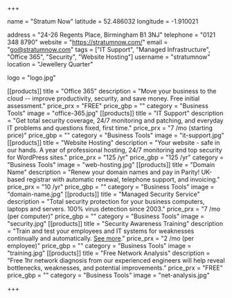+++

name = "Stratum Now"
latitude = 52.486032
longitude = -1.910021

address = "24-26 Regents Place, Birmingham B1 3NJ"
telephone = "0121 348 8790"
website = "https://stratumnow.com/"
email = "go@stratumnow.com"
tags = ["IT Support", "Managed Infrastructure", "Office 365", "Security", "Website Hosting"]
username = "stratumnow"
location = "Jewellery Quarter"

logo = "logo.jpg"

[[products]]
  title = "Office 365"
  description = "Move your business to the cloud -- improve productivity, security, and save money. Free initial assessment."
  price_prx = "FREE"
  price_gbp = ""
  category = "Business Tools"
  image = "office-365.jpg"
[[products]]
  title = "IT Support"
  description = "Get total security coverage, 24/7 monitoring and patching, and everyday IT problems and questions fixed, first time."
  price_prx = "7 /mo (starting price)"
  price_gbp = ""
  category = "Business Tools"
  image = "it-support.jpg"
[[products]]
  title = "Website Hosting"
  description = "Your website - safe in our hands. A year of professional hosting, 24/7 monitoring and top security for WordPress sites."
  price_prx = "125 /yr"
  price_gbp = "125 /yr"
  category = "Business Tools"
  image = "web-hosting.jpg"
[[products]]
  title = "Domain Name"
  description = "Renew your domain names and pay in Parity! UK-based registrar with automatic renewal, telephone support, and invoicing."
  price_prx = "10 /yr"
  price_gbp = ""
  category = "Business Tools"
  image = "domain-name.jpg"
[[products]]
  title = "Managed Security Service"
  description = "Total security protection for your business computers, laptops and servers. 100% virus detection since 2003."
  price_prx = "7 /mo (per computer)"
  price_gbp = ""
  category = "Business Tools"
  image = "security.jpg"
[[products]]
  title = "Security Awareness Training"
  description = "Train and test your employees and IT systems for weaknesses continually and automatically. [See more](https://stratumnow.com/services/user-security-awareness-training-phishing-testing/)."
  price_prx = "2 /mo (per employee)"
  price_gbp = ""
  category = "Business Tools"
  image = "training.jpg"
[[products]]
  title = "Free Network Analysis"
  description = "Free 1hr network diagnosis from our experienced engineers will help reveal bottlenecks, weaknesses, and potential improvements."
  price_prx = "FREE"
  price_gbp = ""
  category = "Business Tools"
  image = "net-analysis.jpg"

+++


